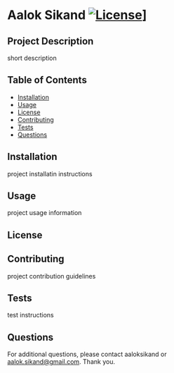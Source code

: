 # Aalok Sikand [![License](https://img.shields.io/badge/License-Apache%202.0-blue.svg)](https://opensource.org/licenses/Apache-2.0)]

## Project Description
short description

## Table of Contents
* [Installation](#installation)
* [Usage](#usage)
* [License](#license)
* [Contributing](#contributing)
* [Tests](#tests)
* [Questions](#questions)

## Installation
project installatin instructions

## Usage
project usage information

## License
 

## Contributing
project contribution guidelines

## Tests
test instructions

## Questions
For additional questions, please contact aaloksikand or aalok.sikand@gmail.com.  Thank you.